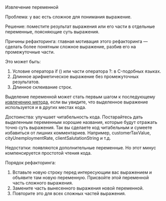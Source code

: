 Извлечение переменной

Проблема: у вас есть сложное для понимания выражение.

Решение: поместите результат выражения или его части в отдельные переменные, поясняющие суть выражения.

Причины рефакторинга: главная мотивация этого рефакторинга — сделать более понятным сложное выражение, разбив его на промежуточные части.

Это может быть:

1. Условие оператора if () или части оператора ?: в C-подобных языках.
2. Длинное арифметическое выражение без промежуточных результатов.
3. Длинное склеивание строк.

Выделение переменной может стать первым шагом к последующему <a href="https://github.com/helenasilkina/refactoring/blob/master/Extract_Method%20(Извлечение%20метода).md">извлечению метода</a>, если вы увидите, что выделенное выражение используется и в других местах кода.

Достоинства: улучшает читабельность кода. Постарайтесь дать выделенным переменным хорошие названия, которые будут отражать точно суть выражения. Так вы сделаете код читабельным и сумеете избавиться от лишних комментариев. Например, customerTaxValue, cityUnemploymentRate, clientSalutationString и т.д.

Недостатки: появляются дополнительные переменные. Но этот минус компенсируется простотой чтения кода.

Порядок рефакторинга:

1. Вставьте новую строку перед интересующим вас выражением и объявите там новую переменную. Присвойте этой переменной часть сложного выражения.
2. Замените часть вынесенного выражения новой переменной.
3. Повторите это для всех сложных частей выражения.
